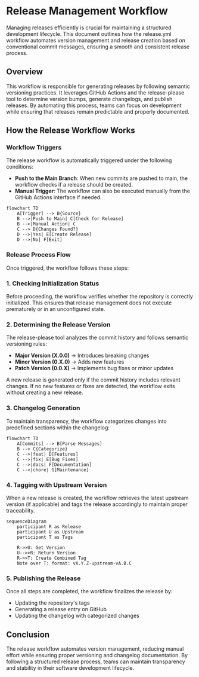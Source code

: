 # Release Management Workflow

Managing releases efficiently is crucial for maintaining a structured development lifecycle. This document outlines how the release.yml workflow automates version management and release creation based on conventional commit messages, ensuring a smooth and consistent release process.

## Overview

This workflow is responsible for generating releases by following semantic versioning practices. It leverages GitHub Actions and the release-please tool to determine version bumps, generate changelogs, and publish releases. By automating this process, teams can focus on development while ensuring that releases remain predictable and properly documented.

## How the Release Workflow Works

### Workflow Triggers

The release workflow is automatically triggered under the following conditions:
- **Push to the Main Branch**: When new commits are pushed to main, the workflow checks if a release should be created.
- **Manual Trigger**: The workflow can also be executed manually from the GitHub Actions interface if needed.

```mermaid
flowchart TD
    A[Trigger] --> B{Source}
    B -->|Push to Main| C[Check for Release]
    B -->|Manual Action| C
    C --> D{Changes Found?}
    D -->|Yes| E[Create Release]
    D -->|No| F[Exit]
```

### Release Process Flow

Once triggered, the workflow follows these steps:

### 1. Checking Initialization Status

Before proceeding, the workflow verifies whether the repository is correctly initialized. This ensures that release management does not execute prematurely or in an unconfigured state.

### 2. Determining the Release Version

The release-please tool analyzes the commit history and follows semantic versioning rules:
- **Major Version (X.0.0)** → Introduces breaking changes
- **Minor Version (0.X.0)** → Adds new features
- **Patch Version (0.0.X)** → Implements bug fixes or minor updates

A new release is generated only if the commit history includes relevant changes. If no new features or fixes are detected, the workflow exits without creating a new release.

### 3. Changelog Generation

To maintain transparency, the workflow categorizes changes into predefined sections within the changelog:

```mermaid
flowchart TD
    A[Commits] --> B[Parse Messages]
    B --> C{Categorize}
    C -->|feat| D[Features]
    C -->|fix| E[Bug Fixes]
    C -->|docs| F[Documentation]
    C -->|chore| G[Maintenance]
```

### 4. Tagging with Upstream Version

When a new release is created, the workflow retrieves the latest upstream version (if applicable) and tags the release accordingly to maintain proper traceability.

```mermaid
sequenceDiagram
    participant R as Release
    participant U as Upstream
    participant T as Tags

    R->>U: Get Version
    U-->>R: Return Version
    R->>T: Create Combined Tag
    Note over T: format: vX.Y.Z-upstream-vA.B.C
```

### 5. Publishing the Release

Once all steps are completed, the workflow finalizes the release by:
- Updating the repository's tags
- Generating a release entry on GitHub
- Updating the changelog with categorized changes

## Conclusion

The release workflow automates version management, reducing manual effort while ensuring proper versioning and changelog documentation. By following a structured release process, teams can maintain transparency and stability in their software development lifecycle.
